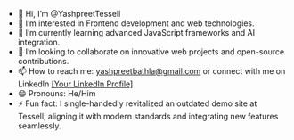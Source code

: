 - 👋 Hi, I’m @YashpreetTessell
- 👀 I’m interested in Frontend development and web technologies.
- 🌱 I’m currently learning advanced JavaScript frameworks and AI integration.
- 💞️ I’m looking to collaborate on innovative web projects and open-source contributions.
- 📫 How to reach me: yashpreetbathla@gmail.com or connect with me on LinkedIn [[Your LinkedIn Profile]](https://www.linkedin.com/in/yashpreetbathla/)
- 😄 Pronouns: He/Him
- ⚡ Fun fact: I single-handedly revitalized an outdated demo site at Tessell, aligning it with modern standards and integrating new features seamlessly.

